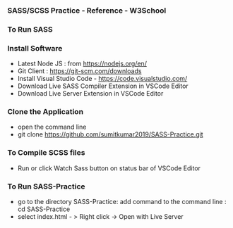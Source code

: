 
### SASS/SCSS Practice - Reference - W3School

### To Run SASS

### Install Software

- Latest Node JS : from https://nodejs.org/en/
- Git Client : https://git-scm.com/downloads
- Install Visual Studio Code - https://code.visualstudio.com/
- Download Live SASS Compiler Extension in VSCode Editor 
- Download Live Server Extension in VSCode Editor 

### Clone the Application

- open the command line
- git clone https://github.com/sumitkumar2019/SASS-Practice.git

### To Compile SCSS files
- Run or click Watch Sass button on status bar of VSCode Editor

### To Run SASS-Practice
- go to the directory SASS-Practice: add command to the command line : cd SASS-Practice
- select index.html - > Right click -> Open with Live Server
